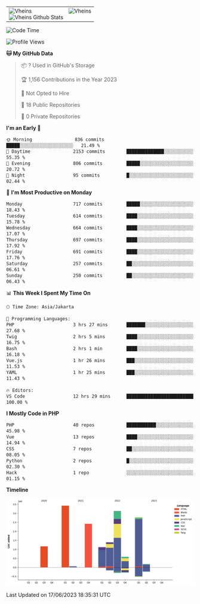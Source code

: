 <table>
  <tr>
    <td valign="top">
      <img src="https://github-readme-streak-stats.herokuapp.com/?user=Vheins&" alt="Vheins" /><br/>
      <img src="https://github-readme-stats.vercel.app/api?username=vheins&count_private=true&show_icons=true" alt="Vheins Github Stats">
    </td>
    <td valign="top">
      <img src="https://github-readme-stats.vercel.app/api/top-langs/?username=Vheins&count_private=true" alt="Vheins" /><br/>
    </td>
  </tr>
</table>

<!--START_SECTION:waka-->
![Code Time](http://img.shields.io/badge/Code%20Time-291%20hrs%2049%20mins-blue)

![Profile Views](http://img.shields.io/badge/Profile%20Views-0-blue)

**🐱 My GitHub Data** 

> 📦 ? Used in GitHub's Storage 
 > 
> 🏆 1,156 Contributions in the Year 2023
 > 
> 🚫 Not Opted to Hire
 > 
> 📜 18 Public Repositories 
 > 
> 🔑 0 Private Repositories 
 > 
**I'm an Early 🐤** 

```text
🌞 Morning                836 commits         █████░░░░░░░░░░░░░░░░░░░░   21.49 % 
🌆 Daytime                2153 commits        ██████████████░░░░░░░░░░░   55.35 % 
🌃 Evening                806 commits         █████░░░░░░░░░░░░░░░░░░░░   20.72 % 
🌙 Night                  95 commits          █░░░░░░░░░░░░░░░░░░░░░░░░   02.44 % 
```
📅 **I'm Most Productive on Monday** 

```text
Monday                   717 commits         █████░░░░░░░░░░░░░░░░░░░░   18.43 % 
Tuesday                  614 commits         ████░░░░░░░░░░░░░░░░░░░░░   15.78 % 
Wednesday                664 commits         ████░░░░░░░░░░░░░░░░░░░░░   17.07 % 
Thursday                 697 commits         ████░░░░░░░░░░░░░░░░░░░░░   17.92 % 
Friday                   691 commits         ████░░░░░░░░░░░░░░░░░░░░░   17.76 % 
Saturday                 257 commits         ██░░░░░░░░░░░░░░░░░░░░░░░   06.61 % 
Sunday                   250 commits         ██░░░░░░░░░░░░░░░░░░░░░░░   06.43 % 
```


📊 **This Week I Spent My Time On** 

```text
🕑︎ Time Zone: Asia/Jakarta

💬 Programming Languages: 
PHP                      3 hrs 27 mins       ███████░░░░░░░░░░░░░░░░░░   27.68 % 
Twig                     2 hrs 5 mins        ████░░░░░░░░░░░░░░░░░░░░░   16.75 % 
Bash                     2 hrs 1 min         ████░░░░░░░░░░░░░░░░░░░░░   16.18 % 
Vue.js                   1 hr 26 mins        ███░░░░░░░░░░░░░░░░░░░░░░   11.53 % 
YAML                     1 hr 25 mins        ███░░░░░░░░░░░░░░░░░░░░░░   11.43 % 

🔥 Editors: 
VS Code                  12 hrs 29 mins      █████████████████████████   100.00 % 
```

**I Mostly Code in PHP** 

```text
PHP                      40 repos            ███████████░░░░░░░░░░░░░░   45.98 % 
Vue                      13 repos            ████░░░░░░░░░░░░░░░░░░░░░   14.94 % 
CSS                      7 repos             ██░░░░░░░░░░░░░░░░░░░░░░░   08.05 % 
Python                   2 repos             █░░░░░░░░░░░░░░░░░░░░░░░░   02.30 % 
Hack                     1 repo              ░░░░░░░░░░░░░░░░░░░░░░░░░   01.15 % 
```



**Timeline**

![Lines of Code chart](https://raw.githubusercontent.com/vheins/vheins/main/assets/bar_graph.png)


 Last Updated on 17/06/2023 18:35:31 UTC
<!--END_SECTION:waka-->

